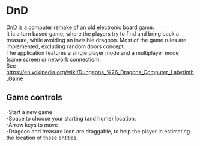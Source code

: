 # DnD
DnD is a computer remake of an old electronic board game.  
It is a turn based game, where the players try to find and bring back a treasure, while avoiding an invisible dragoon. Most of the game rules are implemented, excluding random doors concept.  
The application features a single player mode and a multiplayer mode (same screen or network connection).  
See https://en.wikipedia.org/wiki/Dungeons_%26_Dragons_Computer_Labyrinth_Game  

## Game controls
-Start a new game  
-Space to choose your starting (and home) location.  
-Arrow keys to move  
-Dragoon and treasure icon are draggable, to help the player in estimating the location of these entities.  

